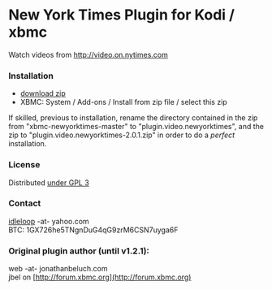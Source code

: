 New York Times Plugin for Kodi / xbmc
=====================================

Watch videos from http://video.on.nytimes.com

### Installation

* [download zip](https://github.com/idleloop-github/xbmc-newyorktimes/archive/master.zip)
* XBMC: System / Add-ons / Install from zip file / select this zip

If skilled, previous to installation, rename the directory contained in the zip from "xbmc-newyorktimes-master" to "plugin.video.newyorktimes", and the zip to "plugin.video.newyorktimes-2.0.1.zip" in order to do a *perfect* installation.

### License

Distributed [under GPL 3](http://www.gnu.org/licenses/gpl-3.0.html)

### Contact

[idleloop](http://www.angelfire.com/ego2/idleloop/) -at- yahoo.com   
BTC: 1GX726he5TNgnDuG4qG9zrM6CSN7uyga6F

### Original plugin author (until v1.2.1):

web -at- jonathanbeluch.com  
jbel on [http://forum.xbmc.org](http://forum.xbmc.org)
